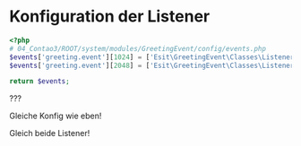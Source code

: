 # Konfiguration der Listener

```php
<?php
# 04_Contao3/ROOT/system/modules/GreetingEvent/config/events.php
$events['greeting.event'][1024] = ['Esit\GreetingEvent\Classes\Listener\OnGreetingListener', 'generateGreeting'];
$events['greeting.event'][2048] = ['Esit\GreetingEvent\Classes\Listener\OnGreetingListenerTwo', 'generateMessage'];

return $events;
```

???

Gleiche Konfig wie eben!

Gleich beide Listener!
